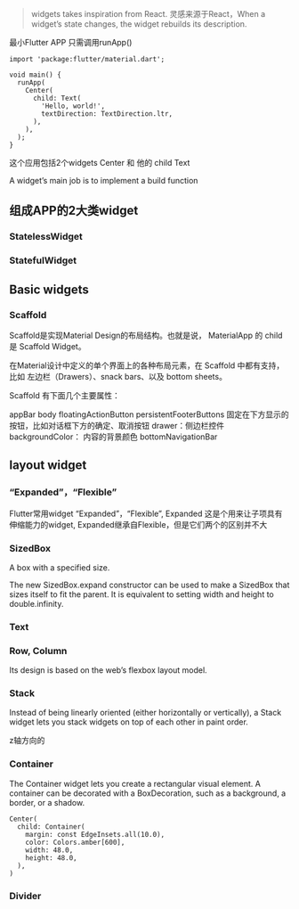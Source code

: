 > widgets takes inspiration from React. 灵感来源于React，When a widget’s state changes, the widget rebuilds its description.

最小Flutter APP 只需调用runApp()
```
import 'package:flutter/material.dart';

void main() {
  runApp(
    Center(
      child: Text(
        'Hello, world!',
        textDirection: TextDirection.ltr,
      ),
    ),
  );
}
```
这个应用包括2个widgets Center 和 他的 child Text

A widget’s main job is to implement a build function

## 组成APP的2大类widget
### StatelessWidget


### StatefulWidget



## Basic widgets

### Scaffold
Scaffold是实现Material Design的布局结构。也就是说， MaterialApp 的 child 是 Scaffold Widget。

在Material设计中定义的单个界面上的各种布局元素，在 Scaffold 中都有支持，比如 左边栏（Drawers）、snack bars、以及 bottom sheets。

Scaffold 有下面几个主要属性：

appBar
body
floatingActionButton
persistentFooterButtons 固定在下方显示的按钮，比如对话框下方的确定、取消按钮
drawer：侧边栏控件
backgroundColor： 内容的背景颜色
bottomNavigationBar

## layout widget

### “Expanded”，“Flexible”
Flutter常用widget “Expanded”，“Flexible”,
Expanded 这是个用来让子项具有伸缩能力的widget, Expanded继承自Flexible，但是它们两个的区别并不大

### SizedBox
A box with a specified size.

The new SizedBox.expand constructor can be used to make a SizedBox that sizes itself to fit the parent. It is equivalent to setting width and height to double.infinity.


### Text

### Row, Column
Its design is based on the web’s flexbox layout model.

### Stack
Instead of being linearly oriented (either horizontally or vertically), a Stack widget lets you stack widgets on top of each other in paint order. 

z轴方向的

### Container
The Container widget lets you create a rectangular visual element. A container can be decorated with a BoxDecoration, such as a background, a border, or a shadow. 

```
Center(
  child: Container(
    margin: const EdgeInsets.all(10.0),
    color: Colors.amber[600],
    width: 48.0,
    height: 48.0,
  ),
)
```

### Divider



### 